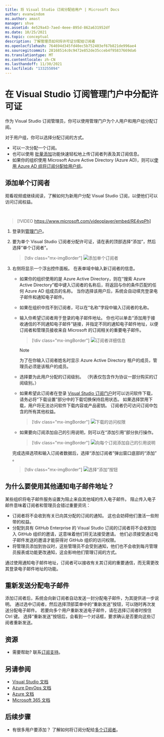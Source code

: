 ```yaml
---
title: 将 Visual Studio 订阅分配给用户 | Microsoft Docs
author: evanwindom
ms.author: amast
manager: shve
ms.assetid: 4e529a43-7aed-4eee-895d-862a631952df
ms.date: 10/25/2021
ms.topic: conceptual
description: 了解管理员如何将许可证分配给订阅者
ms.openlocfilehash: 764694d345fd40ec5b752403ef67b821de996ae4
ms.sourcegitcommit: 28168514c0c9472e852de35cceb4f95837669da6
ms.translationtype: MT
ms.contentlocale: zh-CN
ms.lasthandoff: 11/30/2021
ms.locfileid: "133255094"
---
```

# <a name="assign-licenses-in-the-visual-studio-subscriptions-administration-portal"></a>在 Visual Studio 订阅管理门户中分配许可证
作为 Visual Studio 订阅管理员，你可以使用管理门户为个人用户和用户组分配订阅。

对于用户组，你可以选择分配订阅的方式。  
- 可以一次分配一个订阅。
- 也可以使用 [批量添加](assign-license-bulk.md)功能快速轻松地上传订阅者列表及其订阅信息。
- 如果你的组织使用 Microsoft Azure Active Directory (Azure AD)，则可以[使用 Azure AD 组将订阅分配给用户组](./assign-license-bulk.md#use-azure-active-directory-groups-to-assign-subscriptions)。  


## <a name="add-a-single-subscriber"></a>添加单个订阅者
观看视频或继续阅读，了解如何为新用户分配 Visual Studio 订阅，以便他们可以访问订阅权益。

<br>

> [!VIDEO https://www.microsoft.com/videoplayer/embed/RE4vpPh]


1. 登录到[管理门户](https://manage.visualstudio.com)。
2. 要为单个 Visual Studio 订阅者分配许可证，请在表的顶部选择“添加”，然后选择“单个订阅者”。
   > [!div class="mx-imgBorder"]
   > ![添加单个订阅者](_img/assign-license-add/add-subscriber-individual.png "选择“添加”，然后选择要分配单个订阅的单个订阅者。")
3. 右侧将显示一个浮出控件面板。  在表单域中输入新订阅者的信息。 
   - 如果你的组织使用的是 Azure Active Directory，则在“搜索 Azure Active Directory”框中键入订阅者的名称后，将返回与你的条件匹配的任何 Azure AD 组成员的名称。  当你选择该用户后，系统会自动填充登录电子邮件和通知电子邮件。  
   - 如果在组织中找不到订阅者，可以在“名称”字段中输入订阅者的名称。  
   - 输入你希望订阅者用于登录的电子邮件地址。  你也可以单击“添加用于接收通信的不同通知电子邮件”链接，并指定不同的通知电子邮件地址，以便订阅者和管理员接收来自 Microsoft 的订阅相关的重要电子邮件。
      > [!div class="mx-imgBorder"]
      > ![订阅者详细信息](_img/assign-license-add/subscriber-details.png "输入订阅者名称和其他详细信息，或从租户成员中进行选择。")

      > [!NOTE]
      > 为了在你输入订阅者姓名时显示 Azure Active Directory 租户的成员，管理员必须是该租户的成员。 
   - 选择要为此用户分配的订阅级别。  （列表仅包含作为协议一部分购买的订阅级别。）  
   - 如果希望此订阅者在登录 [Visual Studio 订阅门户](https://my.visualstudio.com?wt.mc_id=o~msft~docs)时可以访问软件下载，请务必将“下载设置”部分中的下载切换保持启用状态。 如果选择禁用下载，用户将无法访问软件下载内容或产品密钥。  订阅者仍可访问订阅中包含的所有其他权益。
     > [!div class="mx-imgBorder"]
     > ![下载的访问权限](media/access-to-downloads.png "选择“允许”，为订阅者提供对软件下载的访问权限。")

   - 如果要向订阅添加自己的引用说明，则可以在“添加引用”部分执行操作。
      > [!div class="mx-imgBorder"]
      > ![向每个订阅添加自己的引用说明](media/add-subscriber-reference-notes.png "使用“引用”字段记录有关此订阅的任何注释。")

    完成选择选项和输入订阅者数据后，选择“添加订阅者”弹出窗口底部的“添加” 。
      > [!div class="mx-imgBorder"]
      > ![选择“添加”按钮](media/add-button.png "选择“添加”以保存信息并将订阅分配给订阅者。")

## <a name="why-use-a-different-notification-email-address"></a>为什么要使用其他通知电子邮件地址？
某些组织将电子邮件服务设置为阻止来自其他域的传入电子邮件。  阻止传入电子邮件意味着订阅者和管理员会错过重要资讯：
  - 订阅者将不会收到有关已向其分配的订阅的通知。  这也会妨碍他们激活一些附带的权益。  
  - 分配到具有 GitHub Enterprise 的 Visual Studio 订阅的订阅者将不会收到加入 GitHub 组织的邀请，这意味着他们将无法接受邀请。 他们必须接受通过电子邮件发送的邀请才能获得对 GitHub 组织的访问权限。 
  - 将管理员添加到协议时，这些管理员不会受到通知，他们也不会收到每月管理员报表或功能更改通知，这会影响他们管理订阅的方式。

通过使用通知电子邮件地址，订阅者可以接收有关其订阅的重要通信，而无需更改其登录电子邮件地址的功能。  

## <a name="resend-assignment-emails"></a>重新发送分配电子邮件
添加订阅者后，系统会向新订阅者自动发送一封分配电子邮件，为其提供进一步说明。 通过选中订阅者，然后选择顶部菜单中的“重新发送”按钮，可以随时再次发送分配电子邮件。  若要向多个用户重新发送电子邮件，请在选择订阅者时按住 Ctrl 键。  选择“重新发送”按钮后，会看到一个对话框，要求确认是否要向这些订阅者重新发送。  


## <a name="resources"></a>资源
- 需要帮助?  联系[订阅支持](https://aka.ms/vsadminhelp)。

## <a name="see-also"></a>另请参阅
- [Visual Studio 文档](/visualstudio/)
- [Azure DevOps 文档](/azure/devops/)
- [Azure 文档](/azure/)
- [Microsoft 365 文档](/microsoft-365/)

## <a name="next-steps"></a>后续步骤
- 有很多用户要添加？  了解如何将订阅分配给[多个订阅者](assign-license-bulk.md)。
